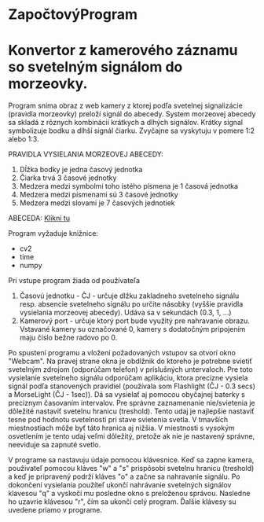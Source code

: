 # ZapočtovýProgram
# Konvertor z kamerového záznamu so svetelným signálom do morzeovky. 

Program sníma obraz z web kamery z ktorej podľa svetelnej signalizácie (pravidla morzeovky) preloží signál do abecedy. System morzeovej abecedy sa skladá z rôznych kombinácií krátkych a dlhých signálov. Krátky signal symbolizuje bodku a dlhší signál čiarku. Zvyčajne sa vyskytuju v pomere 1:2 alebo 1:3.

PRAVIDLA VYSIELANIA MORZEOVEJ ABECEDY:
1. Dĺžka bodky je jedna časový jednotka
2. Čiarka trvá 3 časové jednotky
3. Medzera medzi symbolmi toho istého písmena je 1 časová jednotka
4. Medzera medzi písmenami sú 3 časové jednotky
5. Medzera medzi slovami je 7 časových jednotiek

ABECEDA:
[Klikni tu](https://miro.medium.com/max/1163/0*dSma6M7d5vatzPyH.jpg)


Program vyžaduje knižnice:
 - cv2 
 - time
 - numpy

Pri vstupe program žiada od používateľa
1. Časovú jednotku - ČJ - určuje dlžku zakladneho svetelneho signálu resp. absencie svetelneho signálu po určite násobky (vyššie pravidla vysielania morzeovej abecedy). Udáva sa v sekundách (0.3, 1, ...)
2. Kamerový port - určuje ktorý port bude využitý pre nahravanie obrazu. Vstavané kamery su označované 0, kamery s dodatočným pripojením maju číslo bežne radovo po 0.

Po spustení programu a vložení požadovaných vstupov sa otvorí okno "Webcam". 
Na pravej strane okna je obdlžnik do ktoreho je potrebne svietiť svetelným zdrojom (odporúčam telefon) v príslušných untervaloch. Pre toto vysielanie svetelneho signálu odporúčam aplikáciu, ktora precízne vysiela signál podľa stanovených pravidiel (používala som Flashlight (ČJ - 0.3 secs) a MorseLight (ČJ - 1sec)). Dá sa vysielať aj pomocou obyčajnej baterky s preciznym časovaním intervalov.
Pre správne zaznamenanie nie/svietenia je dôležité nastaviť svetelnu hranicu (treshold). Tento udaj je najlepšie nastaviť tesne pod hodnotu svetelnosti pri stave svietenia svetla. V tmavších miestnostiach môže byť táto hranica aj nižšia. V miestnosti s vysokým osvetlením je tento udaj veľmi dôležitý, pretože ak nie je nastavený správne, neeviduje sa zapnuté svetlo. 

V programe sa nastavuju údaje pomocou klávesnice. Keď sa zapne kamera, použivateľ pomocou kláves "w" a "s" prispôsobi svetelnu hranicu (treshold) a keď je pripravený podrží kláves "o" a začne sa nahravanie signálu. Po dokončení vysielania použíteľ ukončí nahrávanie svetelných signálov klavesou "q" a vyskočí mu posledne okno s preloženou správou. Nasledne ho uzavrie klávesou "r", čím sa ukončí celý program. Ďalšie klávesy su uvedene priamo v programe.
